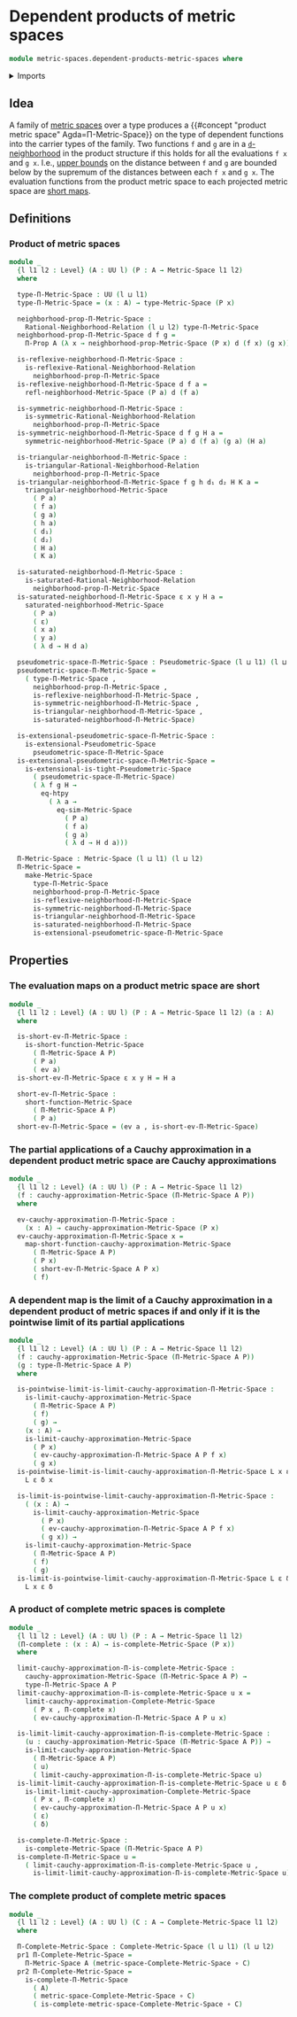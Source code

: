 # Dependent products of metric spaces

```agda
module metric-spaces.dependent-products-metric-spaces where
```

<details><summary>Imports</summary>

```agda
open import foundation.dependent-pair-types
open import foundation.evaluation-functions
open import foundation.function-extensionality
open import foundation.function-types
open import foundation.propositions
open import foundation.sets
open import foundation.universe-levels

open import metric-spaces.cauchy-approximations-metric-spaces
open import metric-spaces.complete-metric-spaces
open import metric-spaces.convergent-cauchy-approximations-metric-spaces
open import metric-spaces.extensionality-pseudometric-spaces
open import metric-spaces.limits-of-cauchy-approximations-metric-spaces
open import metric-spaces.metric-spaces
open import metric-spaces.monotonic-rational-neighborhoods
open import metric-spaces.pseudometric-spaces
open import metric-spaces.rational-neighborhoods
open import metric-spaces.reflexive-rational-neighborhoods
open import metric-spaces.saturated-rational-neighborhoods
open import metric-spaces.short-functions-metric-spaces
open import metric-spaces.symmetric-rational-neighborhoods
open import metric-spaces.triangular-rational-neighborhoods
```

</details>

## Idea

A family of [metric spaces](metric-spaces.metric-spaces.md) over a type produces
a {{#concept "product metric space" Agda=Π-Metric-Space}} on the type of
dependent functions into the carrier types of the family. Two functions `f` and
`g` are in a [`d`-neighborhood](metric-spaces.rational-neighborhoods.md) in the
product structure if this holds for all the evaluations `f x` and `g x`. I.e.,
[upper bounds](metric-spaces.rational-neighborhoods.md) on the distance between
`f` and `g` are bounded below by the supremum of the distances between each
`f x` and `g x`. The evaluation functions from the product metric space to each
projected metric space are
[short maps](metric-spaces.short-functions-metric-spaces.md).

## Definitions

### Product of metric spaces

```agda
module _
  {l l1 l2 : Level} (A : UU l) (P : A → Metric-Space l1 l2)
  where

  type-Π-Metric-Space : UU (l ⊔ l1)
  type-Π-Metric-Space = (x : A) → type-Metric-Space (P x)

  neighborhood-prop-Π-Metric-Space :
    Rational-Neighborhood-Relation (l ⊔ l2) type-Π-Metric-Space
  neighborhood-prop-Π-Metric-Space d f g =
    Π-Prop A (λ x → neighborhood-prop-Metric-Space (P x) d (f x) (g x))

  is-reflexive-neighborhood-Π-Metric-Space :
    is-reflexive-Rational-Neighborhood-Relation
      neighborhood-prop-Π-Metric-Space
  is-reflexive-neighborhood-Π-Metric-Space d f a =
    refl-neighborhood-Metric-Space (P a) d (f a)

  is-symmetric-neighborhood-Π-Metric-Space :
    is-symmetric-Rational-Neighborhood-Relation
      neighborhood-prop-Π-Metric-Space
  is-symmetric-neighborhood-Π-Metric-Space d f g H a =
    symmetric-neighborhood-Metric-Space (P a) d (f a) (g a) (H a)

  is-triangular-neighborhood-Π-Metric-Space :
    is-triangular-Rational-Neighborhood-Relation
      neighborhood-prop-Π-Metric-Space
  is-triangular-neighborhood-Π-Metric-Space f g h d₁ d₂ H K a =
    triangular-neighborhood-Metric-Space
      ( P a)
      ( f a)
      ( g a)
      ( h a)
      ( d₁)
      ( d₂)
      ( H a)
      ( K a)

  is-saturated-neighborhood-Π-Metric-Space :
    is-saturated-Rational-Neighborhood-Relation
      neighborhood-prop-Π-Metric-Space
  is-saturated-neighborhood-Π-Metric-Space ε x y H a =
    saturated-neighborhood-Metric-Space
      ( P a)
      ( ε)
      ( x a)
      ( y a)
      ( λ d → H d a)

  pseudometric-space-Π-Metric-Space : Pseudometric-Space (l ⊔ l1) (l ⊔ l2)
  pseudometric-space-Π-Metric-Space =
    ( type-Π-Metric-Space ,
      neighborhood-prop-Π-Metric-Space ,
      is-reflexive-neighborhood-Π-Metric-Space ,
      is-symmetric-neighborhood-Π-Metric-Space ,
      is-triangular-neighborhood-Π-Metric-Space ,
      is-saturated-neighborhood-Π-Metric-Space)

  is-extensional-pseudometric-space-Π-Metric-Space :
    is-extensional-Pseudometric-Space
      pseudometric-space-Π-Metric-Space
  is-extensional-pseudometric-space-Π-Metric-Space =
    is-extensional-is-tight-Pseudometric-Space
      ( pseudometric-space-Π-Metric-Space)
      ( λ f g H →
        eq-htpy
          ( λ a →
            eq-sim-Metric-Space
              ( P a)
              ( f a)
              ( g a)
              ( λ d → H d a)))

  Π-Metric-Space : Metric-Space (l ⊔ l1) (l ⊔ l2)
  Π-Metric-Space =
    make-Metric-Space
      type-Π-Metric-Space
      neighborhood-prop-Π-Metric-Space
      is-reflexive-neighborhood-Π-Metric-Space
      is-symmetric-neighborhood-Π-Metric-Space
      is-triangular-neighborhood-Π-Metric-Space
      is-saturated-neighborhood-Π-Metric-Space
      is-extensional-pseudometric-space-Π-Metric-Space
```

## Properties

### The evaluation maps on a product metric space are short

```agda
module _
  {l l1 l2 : Level} (A : UU l) (P : A → Metric-Space l1 l2) (a : A)
  where

  is-short-ev-Π-Metric-Space :
    is-short-function-Metric-Space
      ( Π-Metric-Space A P)
      ( P a)
      ( ev a)
  is-short-ev-Π-Metric-Space ε x y H = H a

  short-ev-Π-Metric-Space :
    short-function-Metric-Space
      ( Π-Metric-Space A P)
      ( P a)
  short-ev-Π-Metric-Space = (ev a , is-short-ev-Π-Metric-Space)
```

### The partial applications of a Cauchy approximation in a dependent product metric space are Cauchy approximations

```agda
module _
  {l l1 l2 : Level} (A : UU l) (P : A → Metric-Space l1 l2)
  (f : cauchy-approximation-Metric-Space (Π-Metric-Space A P))
  where

  ev-cauchy-approximation-Π-Metric-Space :
    (x : A) → cauchy-approximation-Metric-Space (P x)
  ev-cauchy-approximation-Π-Metric-Space x =
    map-short-function-cauchy-approximation-Metric-Space
      ( Π-Metric-Space A P)
      ( P x)
      ( short-ev-Π-Metric-Space A P x)
      ( f)
```

### A dependent map is the limit of a Cauchy approximation in a dependent product of metric spaces if and only if it is the pointwise limit of its partial applications

```agda
module _
  {l l1 l2 : Level} (A : UU l) (P : A → Metric-Space l1 l2)
  (f : cauchy-approximation-Metric-Space (Π-Metric-Space A P))
  (g : type-Π-Metric-Space A P)
  where

  is-pointwise-limit-is-limit-cauchy-approximation-Π-Metric-Space :
    is-limit-cauchy-approximation-Metric-Space
      ( Π-Metric-Space A P)
      ( f)
      ( g) →
    (x : A) →
    is-limit-cauchy-approximation-Metric-Space
      ( P x)
      ( ev-cauchy-approximation-Π-Metric-Space A P f x)
      ( g x)
  is-pointwise-limit-is-limit-cauchy-approximation-Π-Metric-Space L x ε δ =
    L ε δ x

  is-limit-is-pointwise-limit-cauchy-approximation-Π-Metric-Space :
    ( (x : A) →
      is-limit-cauchy-approximation-Metric-Space
        ( P x)
        ( ev-cauchy-approximation-Π-Metric-Space A P f x)
        ( g x)) →
    is-limit-cauchy-approximation-Metric-Space
      ( Π-Metric-Space A P)
      ( f)
      ( g)
  is-limit-is-pointwise-limit-cauchy-approximation-Π-Metric-Space L ε δ x =
    L x ε δ
```

### A product of complete metric spaces is complete

```agda
module _
  {l l1 l2 : Level} (A : UU l) (P : A → Metric-Space l1 l2)
  (Π-complete : (x : A) → is-complete-Metric-Space (P x))
  where

  limit-cauchy-approximation-Π-is-complete-Metric-Space :
    cauchy-approximation-Metric-Space (Π-Metric-Space A P) →
    type-Π-Metric-Space A P
  limit-cauchy-approximation-Π-is-complete-Metric-Space u x =
    limit-cauchy-approximation-Complete-Metric-Space
      ( P x , Π-complete x)
      ( ev-cauchy-approximation-Π-Metric-Space A P u x)

  is-limit-limit-cauchy-approximation-Π-is-complete-Metric-Space :
    (u : cauchy-approximation-Metric-Space (Π-Metric-Space A P)) →
    is-limit-cauchy-approximation-Metric-Space
      ( Π-Metric-Space A P)
      ( u)
      ( limit-cauchy-approximation-Π-is-complete-Metric-Space u)
  is-limit-limit-cauchy-approximation-Π-is-complete-Metric-Space u ε δ x =
    is-limit-limit-cauchy-approximation-Complete-Metric-Space
      ( P x , Π-complete x)
      ( ev-cauchy-approximation-Π-Metric-Space A P u x)
      ( ε)
      ( δ)

  is-complete-Π-Metric-Space :
    is-complete-Metric-Space (Π-Metric-Space A P)
  is-complete-Π-Metric-Space u =
    ( limit-cauchy-approximation-Π-is-complete-Metric-Space u ,
      is-limit-limit-cauchy-approximation-Π-is-complete-Metric-Space u)
```

### The complete product of complete metric spaces

```agda
module _
  {l l1 l2 : Level} (A : UU l) (C : A → Complete-Metric-Space l1 l2)
  where

  Π-Complete-Metric-Space : Complete-Metric-Space (l ⊔ l1) (l ⊔ l2)
  pr1 Π-Complete-Metric-Space =
    Π-Metric-Space A (metric-space-Complete-Metric-Space ∘ C)
  pr2 Π-Complete-Metric-Space =
    is-complete-Π-Metric-Space
      ( A)
      ( metric-space-Complete-Metric-Space ∘ C)
      ( is-complete-metric-space-Complete-Metric-Space ∘ C)
```
